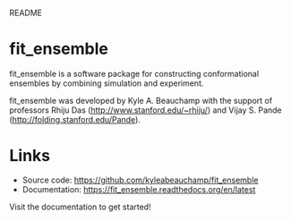 ######
README
######

fit_ensemble
============

fit_ensemble is a software package for constructing conformational ensembles
by combining simulation and experiment.  

fit_ensemble was developed by Kyle A. Beauchamp with the support of professors Rhiju Das (http://www.stanford.edu/~rhiju/) and Vijay S. Pande (http://folding.stanford.edu/Pande).

Links
=====

- Source code: https://github.com/kyleabeauchamp/fit_ensemble
- Documentation: https://fit_ensemble.readthedocs.org/en/latest

Visit the documentation to get started!
